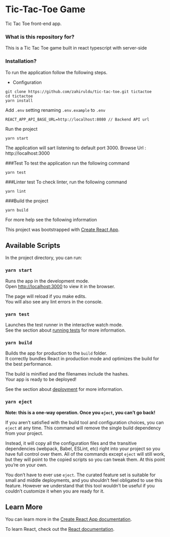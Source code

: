 # Tic-Tac-Toe Game

Tic Tac Toe front-end app.

### What is this repository for?

This is a Tic Tac Toe game built in react typescript with server-side

### Installation?

To run the application follow the following steps.

-   Configuration

```
git clone https://github.com/zahiruldu/tic-tac-toe.git tictactoe
cd tictactoe
yarn install
```

Add `.env` setting renaming `.env.example` to `.env`

```
REACT_APP_API_BASE_URL=http://localhost:8080 // Backend API url
```

Run the project

```
yarn start
```

The application will sart listening to default port 3000. Browse Url : http://localhost:3000

###Test
To test the application run the following command

```
yarn test
```

###Linter test
To check linter, run the following command

```
yarn lint
```

###Build the project

```
yarn build
```

For more help see the following information

This project was bootstrapped with [Create React App](https://github.com/facebook/create-react-app).

## Available Scripts

In the project directory, you can run:

### `yarn start`

Runs the app in the development mode.<br />
Open [http://localhost:3000](http://localhost:3000) to view it in the browser.

The page will reload if you make edits.<br />
You will also see any lint errors in the console.

### `yarn test`

Launches the test runner in the interactive watch mode.<br />
See the section about [running tests](https://facebook.github.io/create-react-app/docs/running-tests) for more information.

### `yarn build`

Builds the app for production to the `build` folder.<br />
It correctly bundles React in production mode and optimizes the build for the best performance.

The build is minified and the filenames include the hashes.<br />
Your app is ready to be deployed!

See the section about [deployment](https://facebook.github.io/create-react-app/docs/deployment) for more information.

### `yarn eject`

**Note: this is a one-way operation. Once you `eject`, you can’t go back!**

If you aren’t satisfied with the build tool and configuration choices, you can `eject` at any time. This command will remove the single build dependency from your project.

Instead, it will copy all the configuration files and the transitive dependencies (webpack, Babel, ESLint, etc) right into your project so you have full control over them. All of the commands except `eject` will still work, but they will point to the copied scripts so you can tweak them. At this point you’re on your own.

You don’t have to ever use `eject`. The curated feature set is suitable for small and middle deployments, and you shouldn’t feel obligated to use this feature. However we understand that this tool wouldn’t be useful if you couldn’t customize it when you are ready for it.

## Learn More

You can learn more in the [Create React App documentation](https://facebook.github.io/create-react-app/docs/getting-started).

To learn React, check out the [React documentation](https://reactjs.org/).
